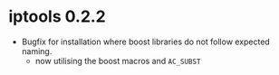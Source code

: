 # iptools 0.2.2

* Bugfix for installation where boost libraries do not follow expected naming.
  - now utilising the boost macros and `AC_SUBST`
